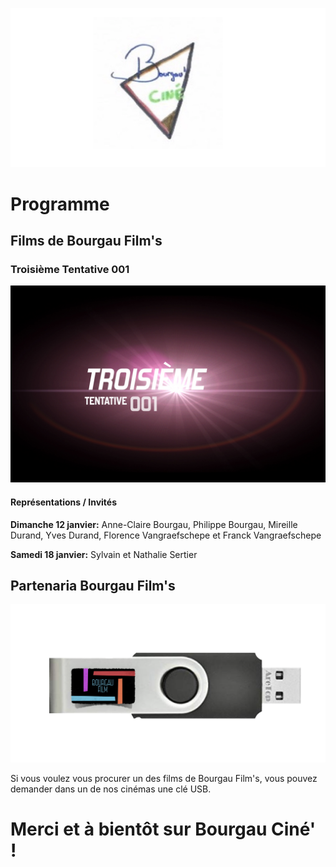 ![logo BC](Capture%20d’écran%202019-12-17%20à%2008.27.11.png)





# Programme

## Films de Bourgau Film's

### Troisième Tentative 001

[![Troisième Tentative 001](8B3FBF2F-2CAB-480C-9EC4-72254DF91019.jpeg)](https://www.youtube.com/watch?v=4NtmfqOH3K8)

#### Représentations / Invités

**Dimanche 12 janvier:** Anne-Claire Bourgau, Philippe Bourgau, Mireille Durand, Yves Durand, Florence Vangraefschepe et Franck Vangraefschepe

**Samedi 18 janvier:** Sylvain et Nathalie Sertier

## Partenaria Bourgau Film's

![clés USB](Capcle.png)

Si vous voulez vous procurer un des films de Bourgau Film's, vous pouvez demander dans un de nos cinémas une clé USB. 

# Merci et à bientôt sur Bourgau Ciné' !
